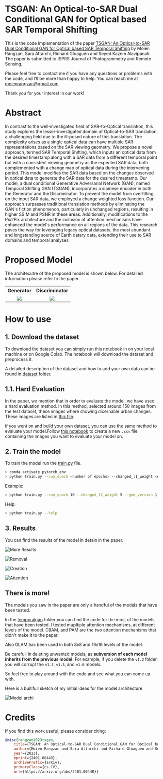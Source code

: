 # TSGAN: An Optical-to-SAR Dual Conditional GAN for Optical based SAR Temporal Shifting

This is the code implementation of the paper [TSGAN: An Optical-to-SAR Dual Conditional GAN for Optical based SAR Temporal Shifting](https://arxiv.org/abs/2401.00440) by Moien Rangzan, Sara Attarchi, Richard Gloaguen and Seyed Kazem Alavipanah. The paper is submitted to ISPRS Journal of Photogrammetry and Remote Sensing.

Please feel free to contact me if you have any questions or problems with the code, and I'll be more than happy to help. You can reach me at [moienrangzan@gmail.com](mailto:moienrangzan@gmail.com)   

Thank you for your interest in our work!

# Abstract
In contrast to the well-investigated field of SAR-to-Optical translation, this study explores the lesser-investigated domain of Optical-to-SAR translation, a challenging field due to the ill-posed nature of this translation. The complexity arises as a single optical data can have multiple SAR representations based on the SAR viewing geometry. We propose a novel approach, termed SAR Temporal Shifting, which inputs an optical data from the desired timestamp along with a SAR data from a different temporal point but with a consistent viewing geometry as the expected SAR data, both complemented with a change map of optical data during the intervening period. This model modifies the SAR data based on the changes observed in optical data to generate the SAR data for the desired timestamp. Our model, a dual conditional Generative Adversarial Network (GAN), named Temporal Shifting GAN (TSGAN), incorporates a siamese encoder in both the Generator and the Discriminator. To prevent the model from overfitting on the input SAR data, we employed a change weighted loss function. Our approach surpasses traditional translation methods by eliminating the GAN's fiction phenomenon, particularly in unchanged regions, resulting in higher SSIM and PSNR in these areas. Additionally, modifications to the Pix2Pix architecture and the inclusion of attention mechanisms have enhanced the model's performance on all regions of the data. This research paves the way for leveraging legacy optical datasets, the most abundant and longstanding source of Earth datary data, extending their use to SAR domains and temporal analyses.


# Proposed Model
The architecutre of the proposed model is shown below. For detailed information please refer to the paper.

| Generator | Discriminator | 
| :---: | :---: |
| ![](readme_assests/generator.jpg) | ![](readme_assests/Discriminator.jpg) |


# How to use

## 1. Download the dataset
To download the dataset you can simply run [this notebook](./dataset/Dataset_creator.ipynb) in on your local machine or on Google Colab. The notebook will download the dataset and preprocess it.

A detailed description of the dataset and how to add your own data can be found in [dataset](./dataset/) folder.

## 1.1. Hard Evaluation
In the paper, we mention that in order to evaluate the model, we have used a hard evaluation method. In this method, selected around 150 images from the test dataset, these images where showing dicernable urban changes. These images are listed in [this file](.\changedetection\changed_pairs.csv). 

if you went on and build your own dataset, you can use the same method to evaluate your model.Follow [this notebook](./changedetection/tensor_cd.ipynb) to create a new `.csv` file containing the images you want to evaluate your model on.



## 2. Train the model
To train the model run the [train.py](./train.py) file. 

```bash
> conda activate pytorch_env
> python train.py --num_epoch <number of epochs> --changed_l1_weight <weight of the changed L1 loss> 
```

Example:
```bash 
> python train.py --num_epoch 10 --changed_l1_weight 5 --gen_version 1.3 --no_input_change_map 
```

Help:
```bash
> python train.py --help
```




## 3. Results
You can find the results of the model in detain in the paper. 

<!-- ![Results](readme_assests/example1.jpg) -->

![More Results](readme_assests/more_examples.jpg)


![Removal](readme_assests/removal%2000_00_00-00_00_30.gif)

![Creation](readme_assests/creation%2000_00_00-00_00_30.gif)

![Attention](readme_assests/att%2000_00_00-00_00_30.gif)


## There is more!
The models you saw in the paper are only a handful of the models that have been tested. 

In the [temporalgan](./temporalgan/) folder you can find the code for the most of the models that have been tested. I tested mupltiple attention mechanisms, at different levels of the model. CBAM, and PAM are the two attention mechanisms that didn't make it to the paper.

Also GLAM has been used in both 8x8 and 16x16 levels of the model.

Be carefull in deleting unwanted models, as **subversion of each model inherits from the previous model**. For example, if you delete the `v1.2` folder, you will corrupt the `v1.3`, `v1.5`, and `v1.6` models.

So feel free to play around with the code and see what you can come up with.

Here is a buitifull sketch of my initial ideas for the model architecture.

![Model archi](readme_assests/model%20arch.png)


# Credits
If you find this work useful, please consider citing:

```bibtex
@misc{rangzan2023tsgan,
    title={TSGAN: An Optical-to-SAR Dual Conditional GAN for Optical based SAR Temporal Shifting}, 
    author={Moien Rangzan and Sara Attarchi and Richard Gloaguen and Seyed Kazem Alavipanah},
    year={2023},
    eprint={2401.00440},
    archivePrefix={arXiv},
    primaryClass={cs.CV},
    url={https://arxiv.org/abs/2401.00440}}

```
